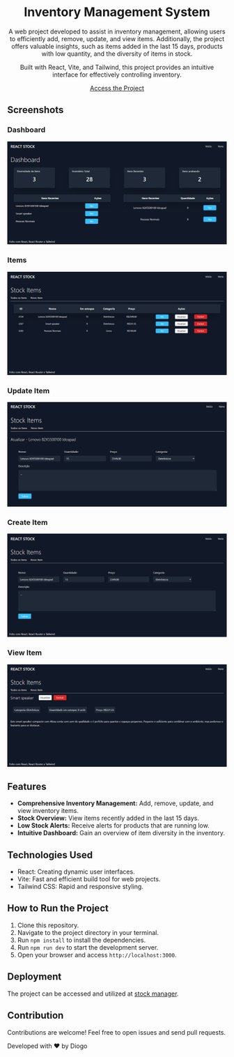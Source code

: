 <div align="center">
 

  # Inventory Management System

  A web project developed to assist in inventory management, allowing users to efficiently add, remove, update, and view items. Additionally, the project offers valuable insights, such as items added in the last 15 days, products with low quantity, and the diversity of items in stock.

  Built with React, Vite, and Tailwind, this project provides an intuitive interface for effectively controlling inventory.

  [Access the Project](https://stock-manager-one.vercel.app/)

</div>

## Screenshots

### Dashboard
![Dashboard](./src/assets/dashboard.png)

### Items
![Items](./src/assets/items.png)

### Update Item
![Update Item](./src/assets/update-item.png)

### Create Item
![Create Item](./src/assets/create-item.png)

### View Item
![View Item](./src/assets/view-item.png)



## Features

- **Comprehensive Inventory Management:** Add, remove, update, and view inventory items.
- **Stock Overview:** View items recently added in the last 15 days.
- **Low Stock Alerts:** Receive alerts for products that are running low.
- **Intuitive Dashboard:** Gain an overview of item diversity in the inventory.

## Technologies Used

- React: Creating dynamic user interfaces.
- Vite: Fast and efficient build tool for web projects.
- Tailwind CSS: Rapid and responsive styling.

## How to Run the Project

1. Clone this repository.
2. Navigate to the project directory in your terminal.
3. Run `npm install` to install the dependencies.
4. Run `npm run dev` to start the development server.
5. Open your browser and access `http://localhost:3000`.

## Deployment

The project can be accessed and utilized at [stock manager](https://stock-manager-one.vercel.app/).



## Contribution

Contributions are welcome! Feel free to open issues and send pull requests.



Developed with ❤️ by Diogo
